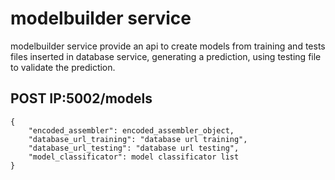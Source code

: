 # modelbuilder service
modelbuilder service provide an api to create models from training and tests files inserted in database service, generating a prediction, using testing file to validate the prediction.

## POST IP:5002/models
```
{
    "encoded_assembler": encoded_assembler_object,
    "database_url_training": "database url training",
    "database_url_testing": "database url testing",
    "model_classificator": model classificator list
}
```

 